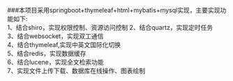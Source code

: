 ###本项目采用springboot+thymeleaf+html+mybatis+mysql实现，主要实现功能如下:  
	1、结合shiro，实现权限控制、资源访问控制 
	2、结合quartz，实现定时任务  
	3、结合websocket，实现双工通信  
	4、结合thymeleaf,实现中英文国际化切换  
	5、结合redis，实现数据缓存  
	6、结合lucene，实现全文检索功能  
	7、实现文件上传下载、数据库在线操作、图表绘制  
